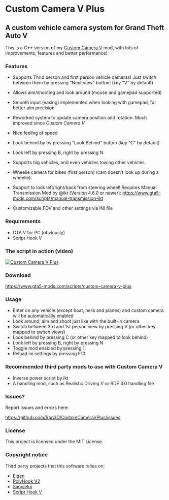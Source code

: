 # Custom Camera V Plus #

## A custom vehicle camera system for Grand Theft Auto V ##

This is a C++ version of my [Custom Camera V](https://github.com/Rbn3D/CustomCameraV) mod, with lots of improvements, features and better performance!

### Features ###

* Supports Thrid person and first person vehicle cameras! Just switch between them by pressing "Next view" button! (key "V" by default)
* Allows aim/shooting and look around (mouse and gamepad supported)
* Smooth input (easing) implemented when looking with gamepad, for better aim precision
* Reworked system to update camera position and rotation. Much improved since *Custom Camera V*
* Nice feeling of speed
* Look behind by by pressing "Look Behind" button (key "C" by default)
* Look left by pressing B, right by pressing N
* Supports big vehicles, and even vehicles towing other vehicles
* Wheelie camera for bikes (first person) (cam doesn't look up during a wheelie)
* Support to look left/right/back from steering wheel! 
	Requires Manual Transmission Mod by @ikt (Version 4.6.0 or newer):
	https://www.gta5-mods.com/scripts/manual-transmission-ikt

* Customizable FOV and other settings via INI file

### Requirements ###
* GTA V for PC (obviously)
* Script Hook V

### The script in action (video) ###

[![Custom Camera V Plus](http://img.youtube.com/vi/KFz06w7fsjM/0.jpg)](http://www.youtube.com/watch?v=KFz06w7fsjM "Custom Camera V Plus")

### Download ###

https://www.gta5-mods.com/scripts/custom-camera-v-plus

### Usage ###

* Enter on any vehicle (except boat, helis and planes) and custom camera will be automatically enabled
* Look around, aim and shoot just like with the built-in camera.
* Switch between 3rd and 1st person view by pressing V (or other key mapped to switch views)
* Look behind by pressing C (or other key mapped to look behind)
* Look left by pressing B, right by pressing N
* Toggle mod enabled by pressing 1.
* Reload ini settings by pressing F10.

### Recommended third party mods to use with Custom Camera V ###

* Inverse power script by ikt
* A handling mod, such as Realistic Driving V or RDE 3.0 handling file


### Issues? ###

Report issues and errors here:

https://github.com/Rbn3D/CustomCameraVPlus/issues


### License ###

This project is licensed under the MIT License.


### Copyright notice ###

Third party projects that this software relies on:

* [Eigen](http://eigen.tuxfamily.org/index.php?title=Main_Page)
* [PolyHook V2](https://github.com/stevemk14ebr/PolyHook_2_0)
* [SimpleIni](https://github.com/brofield/simpleini)
* [Script Hook V](http://www.dev-c.com/gtav/scripthookv/)